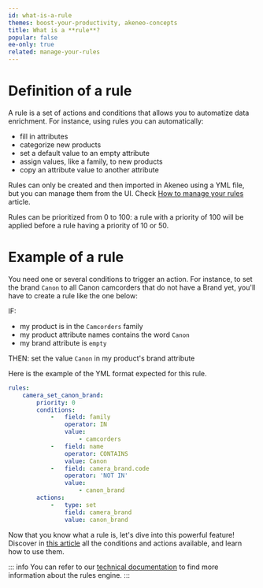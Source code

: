 ```yaml
---
id: what-is-a-rule
themes: boost-your-productivity, akeneo-concepts
title: What is a **rule**?
popular: false
ee-only: true
related: manage-your-rules
---
```


# Definition of a rule

A rule is a set of actions and conditions that allows you to automatize data enrichment.
For instance, using rules you can automatically:
- fill in attributes
- categorize new products
- set a default value to an empty attribute
- assign values, like a family, to new products
- copy an attribute value to another attribute

Rules can only be created and then imported in Akeneo using a YML file, but you can manage them from the UI. Check [How to manage your rules](manage-your-rules.html) article.

Rules can be prioritized from 0 to 100: a rule with a priority of 100 will be applied before a rule having a priority of 10 or 50.

# Example of a rule

You need one or several conditions to trigger an action. For instance, to set the brand `Canon` to all Canon camcorders that do not have a Brand yet, you'll have to create a rule like the one below:

IF:
- my product is in the `Camcorders` family
- my product attribute names contains the word `Canon`
- my brand attribute is `empty`

THEN:
set the value `Canon` in my product's brand attribute

Here is the example of the YML format expected for this rule.

```yaml
rules:
    camera_set_canon_brand:
        priority: 0
        conditions:
            -   field: family
                operator: IN
                value:
                    - camcorders
            -   field: name
                operator: CONTAINS
                value: Canon
            -   field: camera_brand.code
                operator: 'NOT IN'
                value:
                    - canon_brand
        actions:
            -   type: set
                field: camera_brand
                value: canon_brand
```

Now that you know what a rule is, let's dive into this powerful feature! Discover in [this article](.) all the conditions and actions available, and learn how to use them.

::: info
You can refer to our [technical documentation](https://docs.akeneo.com/latest/manipulate_pim_data/rule/general_information_on_rule_format.html#enrichment-rule-structure) to find more information about the rules engine.
:::
